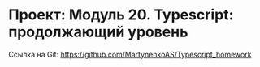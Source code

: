 # Проект: Модуль 20. Typescript: продолжающий уровень

Ссылка на Git: https://github.com/MartynenkoAS/Typescript_homework
